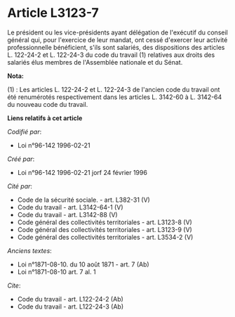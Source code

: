 # Article L3123-7

Le président ou les vice-présidents ayant délégation de l'exécutif du conseil général qui, pour l'exercice de leur mandat,
ont cessé d'exercer leur activité professionnelle bénéficient, s'ils sont salariés, des dispositions des articles L. 122-24-2
et L. 122-24-3 du code du travail (1) relatives aux droits des salariés élus membres de l'Assemblée nationale et du Sénat.

**Nota:**

(1) :  Les articles L. 122-24-2 et L. 122-24-3 de l'ancien code du travail ont été renumérotés respectivement dans les
articles L. 3142-60 à L. 3142-64 du nouveau code du travail.

**Liens relatifs à cet article**

_Codifié par_:

  - Loi n°96-142 1996-02-21

_Créé par_:

  - Loi n°96-142 1996-02-21 jorf 24 février 1996

_Cité par_:

  - Code de la sécurité sociale. - art. L382-31 (V)
  - Code du travail - art. L3142-64-1 (V)
  - Code du travail - art. L3142-88 (V)
  - Code général des collectivités territoriales - art. L3123-8 (V)
  - Code général des collectivités territoriales - art. L3123-9 (V)
  - Code général des collectivités territoriales - art. L3534-2 (V)

_Anciens textes_:

  - Loi n°1871-08-10. du 10 août 1871 - art. 7 (Ab)
  - Loi n°1871-08-10 art. 7 al. 1

_Cite_:

  - Code du travail - art. L122-24-2 (Ab)
  - Code du travail - art. L122-24-3 (Ab)
